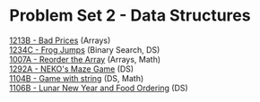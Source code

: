 # Problem Set 2 - Data Structures

[1213B - Bad Prices](https://codeforces.com/problemset/problem/1213/B) (Arrays)  
[1234C - Frog Jumps](https://codeforces.com/problemset/problem/1324/C) (Binary Search, DS)  
[1007A - Reorder the Array](https://codeforces.com/problemset/problem/1007/A)  (Arrays, Math)  
[1292A - NEKO's Maze Game](https://codeforces.com/problemset/problem/1292/A) (DS)  
[1104B - Game with string](https://codeforces.com/problemset/problem/1104/B) (DS, Math)  
[1106B - Lunar New Year and Food Ordering](https://codeforces.com/problemset/problem/1106/B) (DS)  